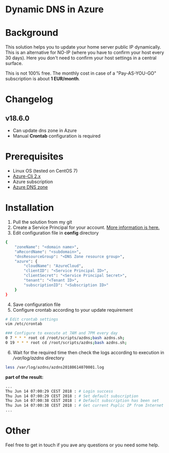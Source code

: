 Dynamic DNS in Azure
===

# Background

This solution helps you to update your home server public IP dynamically. This is an alternative for NO-IP (where you have to confirm your host every 30 days). Here you don't need to confirm your host settings in a central surface.

This is not 100% free. The monthly cost in case of a "Pay-AS-YOU-GO" subscription is about **1 EUR/month**.

# Changelog

## v18.6.0

* Can update dns zone in Azure
* Manual **Crontab** configuration is required


# Prerequisites

* Linux OS (tested on CentOS 7)
* [Azure-Cli 2.x](https://docs.microsoft.com/en-us/cli/azure/install-azure-cli?view=azure-cli-latest)
* Azure subscription
* [Azure DNS zone](https://docs.microsoft.com/en-us/azure/dns/dns-zones-records)

# Installation

1. Pull the solution from my git
2. Create a Service Principal for your account. [More information is here.](http://www.the1bit.hu/technical-thursday-azure-resources-with-ansible/#create-service-principal)
3. Edit configuration file in **config** directory
``` bash 
{
	"zoneName": "<domain name>",
	"aRecordName": "<subdomain>",
	"dnsResourceGroup": "<DNS Zone resource group>",
	"azure": {
		"cloudName": "AzureCloud",
		"clientID": "<Service Principal ID>",
		"clientSecret": "<Service Principal Secret>",
		"tenant": "<Tenant ID>",
		"subscriptionID": "<Subscription ID>"
	}
}
```
4. Save configuration file
5. Configure crontab according to your update requirement
``` bash
# Edit crontab settings
vim /etc/crontab

### Configure to execute at 7AM and 7PM every day
0 7 * * * root cd /root/scripts/azdns;bash azdns.sh;
0 19 * * * root cd /root/scripts/azdns;bash azdns.sh;

```
6. Wait for the required time then check the logs according to execution in */var/log/azdns* directory
``` bash
less /var/log/azdns/azdns20180614070001.log 
```
**part of the result:**
``` bash
...
Thu Jun 14 07:00:29 CEST 2018 : # Login success
Thu Jun 14 07:00:29 CEST 2018 : # Set default subscription
Thu Jun 14 07:00:38 CEST 2018 : # Default subscription has been set
Thu Jun 14 07:00:38 CEST 2018 : # Get current Puplic IP from Internet
...
```

# Other

Feel free to get in touch if you ave any questions or you need some help.

